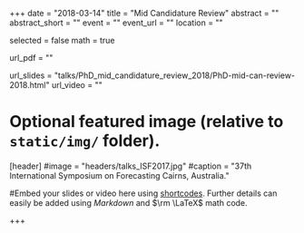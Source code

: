 +++
date = "2018-03-14"
title = "Mid Candidature Review"
abstract = ""
abstract_short = ""
event = ""
event_url = ""
location = ""
  
selected = false
math = true
  
url_pdf = ""
  
url_slides = "talks/PhD_mid_candidature_review_2018/PhD-mid-can-review-2018.html"
url_video = ""
  
  
  
# Optional featured image (relative to `static/img/` folder).
[header]
#image = "headers/talks_ISF2017.jpg"
#caption = "37th International Symposium on Forecasting Cairns, Australia."
  
  
#Embed your slides or video here using [shortcodes](https://gcushen.github.io/hugo-academic-demo/post/writing-markdown-latex/). Further details can easily be added using *Markdown* and $\rm \LaTeX$ math code. 
  
  
+++